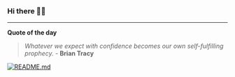 ### Hi there 👋🏻


---

**Quote of the day**

> *Whatever we expect with confidence becomes our own self-fulfilling prophecy.* - **Brian Tracy** 

[![README.md](https://github.com/marcolovazzano/marcolovazzano/actions/workflows/readme.yml/badge.svg?branch=main)](https://github.com/marcolovazzano/marcolovazzano/actions/workflows/readme.yml)
